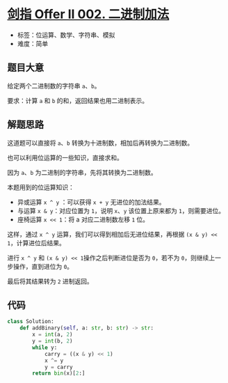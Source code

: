 # [剑指 Offer II 002. 二进制加法](https://leetcode.cn/problems/JFETK5/)

- 标签：位运算、数学、字符串、模拟
- 难度：简单

## 题目大意

给定两个二进制数的字符串 `a`、`b`。

要求：计算 `a` 和 `b` 的和，返回结果也用二进制表示。

## 解题思路

这道题可以直接将 `a`、`b` 转换为十进制数，相加后再转换为二进制数。

也可以利用位运算的一些知识，直接求和。

因为 `a`、`b` 为二进制的字符串，先将其转换为二进制数。

本题用到的位运算知识：

- 异或运算 `x ^ y` ：可以获得 `x + y` 无进位的加法结果。
- 与运算 `x & y`：对应位置为 `1`，说明 `x`、`y` 该位置上原来都为 `1`，则需要进位。
- 座椅运算 `x << 1`：将 a 对应二进制数左移 `1` 位。

这样，通过 `x ^ y` 运算，我们可以得到相加后无进位结果，再根据 `(x & y) << 1`，计算进位后结果。

进行 `x ^ y` 和 `(x & y) << 1`操作之后判断进位是否为 `0`，若不为 `0`，则继续上一步操作，直到进位为 `0`。

最后将其结果转为 `2` 进制返回。

## 代码

```Python
class Solution:
    def addBinary(self, a: str, b: str) -> str:
        x = int(a, 2)
        y = int(b, 2)
        while y:
            carry = ((x & y) << 1)
            x ^= y
            y = carry
        return bin(x)[2:]
```

